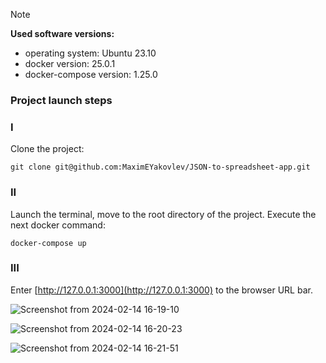 > [!NOTE]
>  **Used software versions:**
> -   operating system: Ubuntu 23.10
> -   docker version: 25.0.1
> -   docker-compose version: 1.25.0

### Project launch steps

### I

Clone the project:

```
git clone git@github.com:MaximEYakovlev/JSON-to-spreadsheet-app.git
```

### II

Launch the terminal, move to the root directory of the project.
Execute the next docker command:

```
docker-compose up
```

### III

Enter [http://127.0.0.1:3000](http://127.0.0.1:3000) to the browser URL bar.

![Screenshot from 2024-02-14 16-19-10](https://github.com/MaximEYakovlev/JSON-to-spreadsheet-app/assets/61206936/a9fa28be-d913-4082-bf4f-130ffc5a579f)

![Screenshot from 2024-02-14 16-20-23](https://github.com/MaximEYakovlev/JSON-to-spreadsheet-app/assets/61206936/0d502b0f-8c14-48d4-85c8-42670e333dd6)

![Screenshot from 2024-02-14 16-21-51](https://github.com/MaximEYakovlev/JSON-to-spreadsheet-app/assets/61206936/607b9018-8ea6-43ab-b67c-ba113ede80a8)



